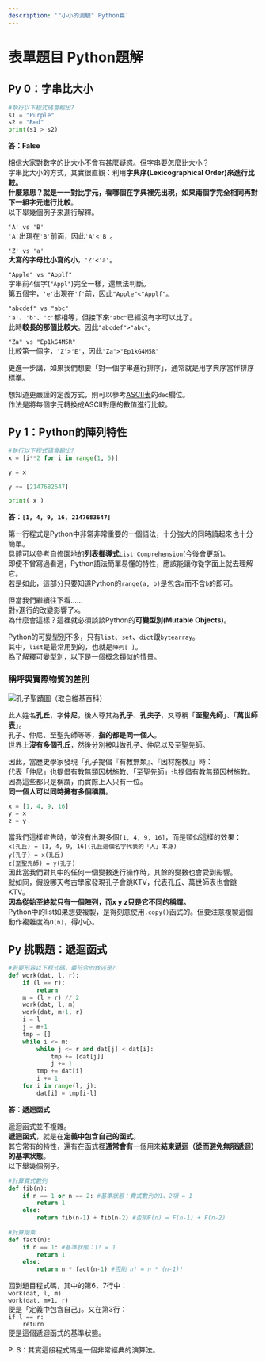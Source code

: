 ```yaml
---
description: '"小小的測驗" Python篇'
---
```


# 表單題目 Python題解

## Py 0：字串比大小

```python
#執行以下程式碼會輸出?
s1 = "Purple"
s2 = "Red"
print(s1 > s2)
```

**答：False**

相信大家對數字的比大小不會有甚麼疑惑。但字串要怎麼比大小？\
字串比大小的方式，其實很直觀：利用**字典序(Lexicographical Order)**來進行比較。\
什麼意思？就是一一對比字元，看哪個在**字典裡先出現，如果兩個字完全相同再對下一組字元進行比較**。\
以下舉幾個例子來進行解釋。

`'A' vs 'B'`\
`'A'`出現在`'B'`前面，因此`'A'<'B'`。

`'Z' vs 'a'`\
**大寫的字母比小寫的小**，`'Z'<'a'`。

`"Apple" vs "Applf"`\
字串前4個字(`"Appl"`)完全一樣，還無法判斷。 \
第五個字，`'e'`出現在`'f'`前，因此`"Apple"<"Applf"`。

`"abcdef" vs "abc"`\
`'a'`、`'b'`、`'c'`都相等，但接下來`"abc"`已經沒有字可以比了。 \
此時**較長的那個比較大**。因此`"abcdef">"abc"`。

`"Za" vs "Ep1kG4M5R"`\
比較第一個字，`'Z'>'E'`，因此`"Za">"Ep1kG4M5R"`

更進一步講，如果我們想要「對一個字串進行排序」，通常就是用字典序當作排序標準。

想知道更嚴謹的定義方式，則可以參考[ASCII表](https://en.cppreference.com/w/cpp/language/ascii)的`dec`欄位。\
作法是將每個字元轉換成ASCII對應的數值進行比較。

## Py 1：Python的陣列特性

```python
#執行以下程式碼會輸出?
x = [i**2 for i in range(1, 5)]

y = x

y += [2147682647]

print( x )
```

**答：`[1, 4, 9, 16, 2147683647]`**

第一行程式是Python中非常非常重要的一個語法，十分強大的同時讀起來也十分簡單。\
具體可以參考自修園地的**列表推導式**`List Comprehension`(今後會更新)。\
即便不曾寫過看過，Python語法簡單易懂的特性，應該能讓你從字面上就去理解它。\
若是如此，這部分只要知道Python的`range(a, b)`是包含`a`而不含`b`的即可。

但當我們繼續往下看...... \
對`y`進行的改變影響了`x`。 \
為什麼會這樣？這裡就必須談談Python的**可變型別(Mutable Objects)**。

Python的可變型別不多，只有`list`、`set`、`dict`跟`bytearray`。 \
其中，`list`是最常用到的，也就是`陣列[ ]`。 \
為了解釋可變型別，以下是一個概念類似的情景。

### 稱呼與實際物質的差別

![孔子聖蹟圖（取自維基百科）](../.gitbook/assets/confucious.png)

此人姓名**孔丘**，字**仲尼**，後人尊其為**孔子**、**孔夫子**，又尊稱「**至聖先師**」、「**萬世師表**」。 \
孔子、仲尼、至聖先師等等，**指的都是同一個人**。 \
世界上**沒有多個孔丘**，然後分別被叫做孔子、仲尼以及至聖先師。

因此，當歷史學家發現「孔子提倡『有教無類』、『因材施教』」時： \
代表「仲尼」也提倡有教無類因材施教、「至聖先師」也提倡有教無類因材施教。 \
因為這些都只是稱謂，而實際上人只有一位。\
**同一個人可以同時擁有多個稱謂**。

```python
x = [1, 4, 9, 16]
y = x
z = y
```

當我們這樣宣告時，並沒有出現多個`[1, 4, 9, 16]`，而是類似這樣的效果： \
`x(孔丘) = [1, 4, 9, 16](孔丘這個名字代表的「人」本身)`\
`y(孔子) = x(孔丘)`\
`z(至聖先師) = y(孔子)`\
因此當我們對其中的任何一個變數進行操作時，其餘的變數也會受到影響。\
就如同，假設哪天考古學家發現孔子會跳KTV，代表孔丘、萬世師表也會跳KTV。\
**因為從始至終就只有一個陣列，而x y z只是它不同的稱謂。**\
Python中的list如果想要複製，是得刻意使用`.copy()`函式的。但要注意複製這個動作複雜度為`O(n)`，得小心。

## **Py 挑戰題：遞迴函式**

```python
#若要形容以下程式碼，最符合的敘述是?
def work(dat, l, r):
    if (l == r):
        return
    m = (l + r) // 2
    work(dat, l, m)
    work(dat, m+1, r)
    i = l
    j = m+1
    tmp = []
    while i <= m:
        while j <= r and dat[j] < dat[i]:
            tmp += [dat[j]]
            j += 1
        tmp += dat[i]
        i += 1
    for i in range(l, j):
        dat[i] = tmp[i-l]
```

**答：遞迴函式**

遞迴函式並不複雜。\
**遞迴函式**，就是在**定義中包含自己的函式**。\
其它常有的特性，還有在函式裡**通常會有**一個用來**結束遞迴（從而避免無限遞迴）的基準狀態**。\
以下舉幾個例子。

```python
#計算費式數列
def fib(n):
    if n == 1 or n == 2: #基準狀態：費式數列的1、2項 = 1
        return 1
    else:
        return fib(n-1) + fib(n-2) #否則F(n) = F(n-1) + F(n-2)
        
#計算階乘
def fact(n):
    if n == 1: #基準狀態：1! = 1
        return 1
    else:
        return n * fact(n-1) #否則 n! = n * (n-1)!
```

回到題目程式碼，其中的第6、7行中：\
`work(dat, l, m) `\
`work(dat, m+1, r)`\
便是「定義中包含自己」。又在第3行：\
`if l == r:`\
`    return`\
便是這個遞迴函式的基準狀態。

P. S：其實這段程式碼是一個非常經典的演算法。
